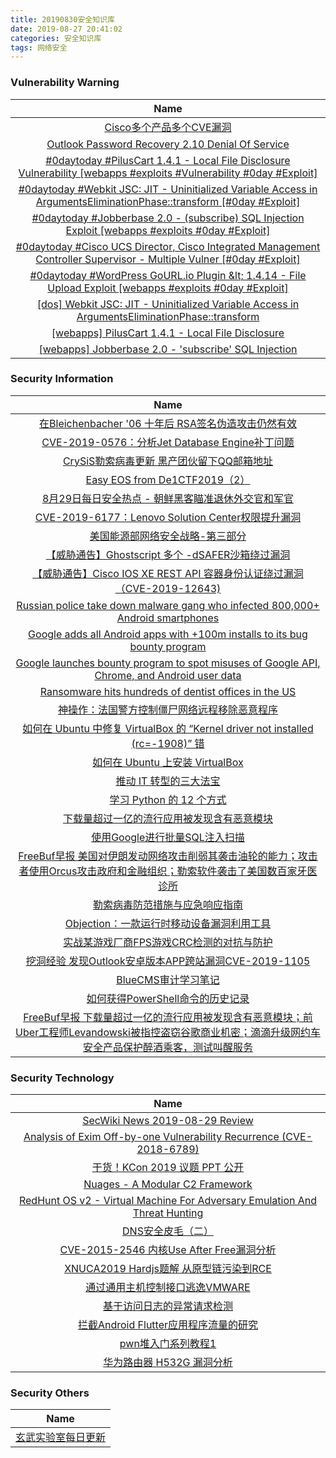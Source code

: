```yaml
---
title: 20190830安全知识库
date: 2019-08-27 20:41:02
categories: 安全知识库
tags: 网络安全
---
```

###  						       							Vulnerability Warning

|                             Name                             |
| :----------------------------------------------------------: |
|[Cisco多个产品多个CVE漏洞](https://www.seebug.org/vuldb/ssvid-98063)|
|[Outlook Password Recovery 2.10 Denial Of Service](https://cxsecurity.com/issue/WLB-2019080152)|
|[#0daytoday #PilusCart 1.4.1 - Local File Disclosure Vulnerability  [webapps #exploits #Vulnerability #0day #Exploit]](http://0day.today/exploits/33169)|
|[#0daytoday #Webkit JSC: JIT - Uninitialized Variable Access in ArgumentsEliminationPhase::transform [#0day #Exploit]](http://0day.today/exploits/33170)|
|[#0daytoday #Jobberbase 2.0 - (subscribe) SQL Injection Exploit  [webapps #exploits  #0day #Exploit]](http://0day.today/exploits/33168)|
|[#0daytoday #Cisco UCS Director, Cisco Integrated Management Controller Supervisor - Multiple Vulner [#0day #Exploit]](http://0day.today/exploits/33167)|
|[#0daytoday #WordPress GoURL.io Plugin &amp;lt; 1.4.14 - File Upload Exploit [webapps #exploits  #0day #Exploit]](http://0day.today/exploits/33166)|
|[[dos] Webkit JSC: JIT - Uninitialized Variable Access in ArgumentsEliminationPhase::transform](https://www.exploit-db.com/exploits/47316)|
|[[webapps] PilusCart 1.4.1 - Local File Disclosure](https://www.exploit-db.com/exploits/47315)|
|[[webapps] Jobberbase 2.0 - 'subscribe' SQL Injection](https://www.exploit-db.com/exploits/47314)|

### 						        							Security Information
|                             Name                                    |
| :----------------------------------------------------------: |
|[在Bleichenbacher '06 十年后 RSA签名伪造攻击仍然有效](https://www.anquanke.com/post/id/185335)|
|[CVE-2019-0576：分析Jet Database Engine补丁问题](https://www.anquanke.com/post/id/185357)|
|[CrySiS勒索病毒更新 黑产团伙留下QQ邮箱地址](https://www.anquanke.com/post/id/185340)|
|[Easy EOS from De1CTF2019（2）](https://www.anquanke.com/post/id/185251)|
|[8月29日每日安全热点 - 朝鲜黑客瞄准退休外交官和军官](https://www.anquanke.com/post/id/185343)|
|[CVE-2019-6177：Lenovo Solution Center权限提升漏洞](https://www.secpulse.com/archives/111592.html)|
|[美国能源部网络安全战略-第三部分](http://blog.nsfocus.net/network-security-strategy-department-energy-3/)|
|[【威胁通告】Ghostscript 多个 -dSAFER沙箱绕过漏洞](http://blog.nsfocus.net/cve-2019-14811%e3%80%81cve-2019-14812%e3%80%81cve-2019-14813%e3%80%81cve-2019-14817/)|
|[【威胁通告】Cisco IOS XE REST API 容器身份认证绕过漏洞（CVE-2019-12643)](http://blog.nsfocus.net/cve-2019-12643/)|
|[Russian police take down malware gang who infected 800,000+ Android smartphones](https://www.zdnet.com/article/russian-police-take-down-malware-gang-who-infected-800000-android-smartphones/#ftag=RSSbaffb68)|
|[Google adds all Android apps with +100m installs to its bug bounty program](https://www.zdnet.com/article/google-adds-all-android-apps-with-100m-installs-to-its-bug-bounty-program/#ftag=RSSbaffb68)|
|[Google launches bounty program to spot misuses of Google API, Chrome, and Android user data](https://www.zdnet.com/article/google-launches-bounty-program-to-spot-misuses-of-google-api-chrome-and-android-user-data/#ftag=RSSbaffb68)|
|[Ransomware hits hundreds of dentist offices in the US](https://www.zdnet.com/article/ransomware-hits-hundreds-of-dentist-offices-in-the-us/#ftag=RSSbaffb68)|
|[神操作：法国警方控制僵尸网络远程移除恶意程序](https://linux.cn/article-11284-1.html?utm_source=rss&utm_medium=rss)|
|[如何在 Ubuntu 中修复 VirtualBox 的 “Kernel driver not installed (rc=-1908)” 错](https://linux.cn/article-11283-1.html?utm_source=rss&utm_medium=rss)|
|[如何在 Ubuntu 上安装 VirtualBox](https://linux.cn/article-11282-1.html?utm_source=rss&utm_medium=rss)|
|[推动 IT 转型的三大法宝](https://linux.cn/article-11281-1.html?utm_source=rss&utm_medium=rss)|
|[学习 Python 的 12 个方式](https://linux.cn/article-11280-1.html?utm_source=rss&utm_medium=rss)|
|[下载量超过一亿的流行应用被发现含有恶意模块](https://linux.cn/article-11279-1.html?utm_source=rss&utm_medium=rss)|
|[使用Google进行批量SQL注入扫描](https://www.freebuf.com/articles/web/210651.html)|
|[FreeBuf早报  美国对伊朗发动网络攻击削弱其袭击油轮的能力；攻击者使用Orcus攻击政府和金融组织；勒索软件袭击了美国数百家牙医诊所](https://www.freebuf.com/news/212911.html)|
|[勒索病毒防范措施与应急响应指南](https://www.freebuf.com/articles/terminal/212001.html)|
|[Objection：一款运行时移动设备漏洞利用工具](https://www.freebuf.com/sectool/211869.html)|
|[实战某游戏厂商FPS游戏CRC检测的对抗与防护](https://www.freebuf.com/articles/system/210304.html)|
|[挖洞经验  发现Outlook安卓版本APP跨站漏洞CVE-2019-1105](https://www.freebuf.com/vuls/211091.html)|
|[BlueCMS审计学习笔记](https://www.freebuf.com/articles/web/210587.html)|
|[如何获得PowerShell命令的历史记录](https://www.freebuf.com/articles/network/210932.html)|
|[FreeBuf早报  下载量超过一亿的流行应用被发现含有恶意模块；前Uber工程师Levandowski被指控盗窃谷歌商业机密；滴滴升级网约车安全产品保护醉酒乘客，测试叫醒服务](https://www.freebuf.com/news/212777.html)|

### 						        							Security  Technology
|                             Name                                    |
| :----------------------------------------------------------: |
|[SecWiki News 2019-08-29 Review](http://www.sec-wiki.com/?2019-08-29)|
|[Analysis of Exim Off-by-one Vulnerability Recurrence  (CVE-2018-6789)](https://paper.seebug.org/1024/)|
|[干货！KCon 2019 议题 PPT 公开](https://paper.seebug.org/1023/)|
|[Nuages - A Modular C2 Framework](http://www.kitploit.com/2019/08/nuages-modular-c2-framework.html)|
|[RedHunt OS v2 - Virtual Machine For Adversary Emulation And Threat Hunting](http://www.kitploit.com/2019/08/redhunt-os-v2-virtual-machine-for.html)|
|[DNS安全皮毛（二）](http://xz.aliyun.com/t/6125)|
|[CVE-2015-2546 内核Use After Free漏洞分析](http://xz.aliyun.com/t/6115)|
|[XNUCA2019 Hardjs题解 从原型链污染到RCE](http://xz.aliyun.com/t/6113)|
|[通过通用主机控制接口逃逸VMWARE](http://xz.aliyun.com/t/6119)|
|[基于访问日志的异常请求检测](http://xz.aliyun.com/t/6117)|
|[拦截Android Flutter应用程序流量的研究](http://xz.aliyun.com/t/6149)|
|[pwn堆入门系列教程1](http://xz.aliyun.com/t/6087)|
|[华为路由器 H532G 漏洞分析](http://xz.aliyun.com/t/6116)|

### 						        							Security  Others
|                             Name                                    |
| :----------------------------------------------------------: |
|[玄武实验室每日更新](https://weibo.com/p/1006065582522936/wenzhang?from=page_100606_profile&wvr=6&mod=wenzhangmore)|

